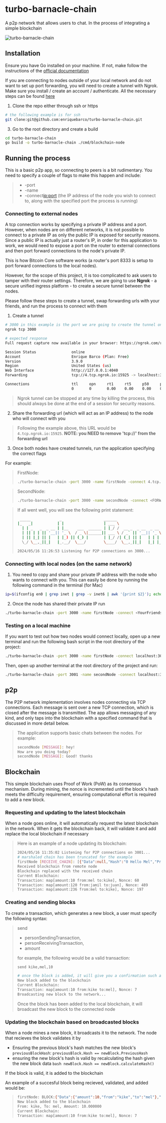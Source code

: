 # turbo-barnacle-chain
A p2p network that allows users to chat. In the process of integrating a simple blockchain

![turbo-barnacle-chain](./turbo-barnacle-chain.webp)


## Installation
Ensure you have Go installed on your machine. If not, make follow the instructions of the [official documentation](https://go.dev/doc/install)

If you are connecting to nodes outside of your local network and do not want to set up port forwarding, you will need to create a tunnel with Ngrok. Make sure you install / create an account / authenticate. All the necessary steps can be found [here](https://dashboard.ngrok.com/signup)

1. Clone the repo either through ssh or https
```bash
# the following example is for ssh
git clone:git@github.com:enriquebarco/turbo-barnacle-chain.git
```
3. Go to the root directory and create a build
```bash
cd turbo-barnacle-chain
go build -o turbo-barnacle-chain ./cmd/blockchain-node
```

## Running the process

This is a basic p2p app, so connecting to peers is a bit rudimentary. You need to specify a couple of flags to make this happen and include: 
> - -port <the port your node will live and the application will run>
> - -name <the name your node will identify as>
> - -connect<ip:port> (the IP address of the node you wish to connect to, along with the specified port the process is running)

### Connecting to external nodes
A tcp connection works by specifying a private IP address and a port. However, when nodes are on different networks, it is not possible to connect to a private IP as only the public IP is exposed for security reasons. Since a public IP is actually just a router's IP, in order for this application to work, we would need to expose a port on the router to external connections and then port forward connections to the node's private IP. 

This is how Bitcoin Core software works (a router's port 8333 is setup to port forward connections to the local nodes). 

However, for the scope of this project, it is too complicated to ask users to tamper with their router settings. Therefore, we are going to use **Ngrok** - a secure unified ingress platform - to create a secure tunnel between the nodes.

Please follow these steps to create a tunnel, swap forwarding urls with your friends, and run the process to connect with them 

1. Create a tunnel 
```bash
# 3000 in this example is the port we are going to create the tunnel on
ngrok tcp 3000
```

```bash
# expected response
Full request capture now available in your browser: https://ngrok.com/r/ti

Session Status                online
Account                       Enrique Barco (Plan: Free)
Version                       3.9.0
Region                        United States (us)
Web Interface                 http://127.0.0.1:4040
Forwarding                    tcp://4.tcp.ngrok.io:15925 -> localhost:3000

Connections                   ttl     opn     rt1     rt5     p50     p90
                              0       0       0.00    0.00    0.00    0.00
```

> Ngrok tunnel can be stopped at any time by killing the process, this should always be done at the end of a session for security reasons.

2. Share the forwarding url (which will act as an IP address) to the node who will connect with you

> Following the example above, this URL would be `4.tcp.ngrok.io:15925`. **NOTE: you NEED to remove 'tcp://' from the forwarding url** 

3. Once both nodes have created tunnels, run the application specifying the correct flags

For example:

> FirstNode:
> ```bash
> ./turbo-barnacle-chain -port 3000 -name firstNode -connect 4.tcp.ngrok.io:15925
> ```

> SecondNode:
> ```bash
> ./turbo-barnacle-chain -port 3000 -name secondNode -connect <FORWARDING_URL>
> ```

> If all went well, you will see the following print statement:
> ```bash
>  _____             _                   ______                                   _                _____  _             _
> |_   _|           | |                  | ___ \                                 | |              /  __ \| |           (_)
>   | | _   _  _ __ | |__    ___  ______ | |_/ /  __ _  _ __  _ __    __ _   ___ | |  ___  ______ | /  \/| |__    __ _  _  _ __> 
>   | || | | || '__|| '_ \  / _ \|______|| ___ \ / _` || '__|| '_ \  / _` | / __|| | / _ \|______|| |    | '_ \  / _` || || '_ \
>   | || |_| || |   | |_) || (_) |       | |_/ /| (_| || |   | | | || (_| || (__ | ||  __/        | \__/\| | | || (_| || || | | |
>   \_/ \__,_||_|   |_.__/  \___/        \____/  \__,_||_|   |_| |_| \__,_| \___||_| \___|         \____/|_| |_| \__,_||_||_| |_|
>
> 2024/05/16 11:26:53 Listening for P2P connections on 3000...


### Connecting with local nodes (on the same network)

1. You need to copy and share your private IP address with the node who wants to connect with you. This can easily be done by running the following command in the terminal (for Mac)
```bash
ip=$(ifconfig en0 | grep inet | grep -v inet6 | awk '{print $2}'); echo $ip; echo $ip | pbcopy
```

2. Once the node has shared their private IP run
```bash
./turbo-barnacle-chain -port 3000 -name firstNode -connect <YourFriendsIPAddress>:3000
```

### Testing on a local machine

If you want to test out how two nodes would connect locally, open up a new terminal and run the following bash script in the root directory of the project:
```bash
./turbo-barnacle-chain -port 3000 -name firstNode -connect localhost:3001
```
Then, open up another terminal at the root directory of the project and run:
```bash
./turbo-barnacle-chain -port 3001 -name secondNode -connect localhost:3000
```


## p2p

The P2P network implementation involves nodes connecting via TCP connections. Each message is sent over a new TCP connection, which is closed after the message is transmitted. The app allows messaging of any kind, and only taps into the blockchain with a specified command that is discussed in more detail below.

> The application supports basic chats between the nodes. For example:
> ```bash
> secondNode [MESSAGE]: hey!
> How are you doing today?
> secondNode [MESSAGE]: Good! thanks
> ```


## Blockchain 

This simple blockchain uses Proof of Work (PoW) as its consensus mechanism. During mining, the nonce is incremented until the block's hash meets the difficulty requirement, ensuring computational effort is required to add a new block.

### Requesting and updating to the latest blockchain

When a node goes online, it will automatically request the latest blockchain in the network. When it gets the blockchain back, it will validate it and add replace the local blockchain if necessary

> Here is an example of a node updating its blockchain:
> ```bash
> 2024/05/16 11:35:02 Listening for P2P connections on 3001...
> # marshaled chain has been truncated for the example
> firstNode [RECEIVE_CHAIN]: [{"Data":null,"Hash":"0 Hello Mel","PreviousHash":"","Timestamp":"2024-05-16T15:26:53.56527Z","Nonce":0},{"Data":{"amount":10,"from":"mel","to":"kike"}...
> Received blockchain from remote node
> Blockchain replaced with the received chain
> Current Blockchain:
> Transaction: map[amount:10 from:mel to:kike], Nonce: 60
> Transaction: map[amount:120 from:jamil to:juan], Nonce: 489
> Transaction: map[amount:236 from:mel to:kike], Nonce: 197
> ```

### Creating and sending blocks

To create a transaction, which generates a new block, a user must specify the following syntax:

> send
>  - personSendingTransaction,
>  - personReceivingTransaction,
>  - amount
>
> for example, the following would be a valid transaction:
>
> 
>```bash
>send kike,mel,10
>
># once the block is added, it will give you a confirmation such as:
>New block added to the blockchain
>Current Blockchain:
>Transaction: map[amount:10 from:kike to:mel], Nonce: 7
>Broadcasting new block to the network...
>```
>
> Once the block has been added to the local blockchain, it will broadcast the new block to the
> connected node

### Updating the blockchain based on broadcasted blocks

When a node mines a new block, it broadcasts it to the network. The node that recieves the block validates it by
- Ensuring the previous block's hash matches the new block's `previousBlockHash`: `previousBlock.Hash == newBlock.PreviousHash`
- ensuring the new block's hash is valid by recalculating the hash given the new block data `bash newBlock.Hash == newBlock.calculateHash()`

If the block is valid, it is added to the blockchain

An example of a succesful block being recieved, validated, and added would be:
>
>```bash
> firstNode: BLOCK:{"Data":{"amount":10,"from":"kike","to":"mel"},"Hash":"0014f8f216f57293931ff2d90f4748e9b08e5cbfe8414594601b85263b96dfb6","PreviousHash":"0 Hello Mel","Timestamp":"2024-05-15T03:38:59.374901Z","Nonce":7}
> New block added to the blockchain
> From: kike, To: mel, Amount: 10.000000
>Current Blockchain:
>Transaction: map[amount:10 from:kike to:mel], Nonce: 7
>```
